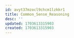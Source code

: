 ```yaml
---
id: avyt37mzocl9chcm1lzkkr1
title: Common_Sense_Reasoning
desc: ''
updated: 1703613315903
created: 1703613315903
---
```

